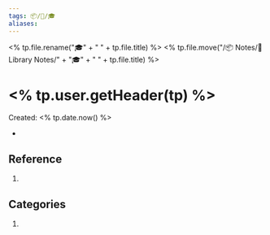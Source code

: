 ```yaml
---
tags: 📦/📝/🎓
aliases:
---
```

<% tp.file.rename("🎓"  + " " + tp.file.title) %>
<% tp.file.move("/📦 Notes/📝 Library Notes/" + "🎓" + " " + tp.file.title) %>
# <% tp.user.getHeader(tp) %>
Created: <% tp.date.now() %>

- 

## Reference
1. 

## Categories
1. 